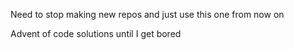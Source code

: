 Need to stop making new repos and just use this one from now on

Advent of code solutions until I get bored
